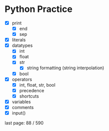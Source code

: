 # Python Practice

- [x] print
  - [x] end
  - [x] sep
- [x] literals
- [x] datatypes
  - [x] int     
  - [x] float
  - [x] str
    - [x] string formatting (string interpolation)
  - [x] bool
- [x] operators
  - [x] int, float, str, bool
  - [x] precedence
  - [x] shortcuts
- [x] variables
- [x] comments
- [x] input()

last page: 88 / 590
